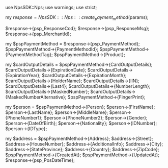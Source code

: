 use NpsSDK::Nps;
use warnings;
use strict;

my $response = NpsSDK::Nps::create_payment_method($params);

$response->{psp_ResponseCod};
$response->{psp_ResponseMsg};
$response->{psp_MerchantId};

my $pspPaymentMethod = $response->{psp_PaymentMethod};
$pspPaymentMethod->{PaymentMethodId};
$pspPaymentMethod->{PaymentMethodTag};
$pspPaymentMethod->{Product};

my $cardOutputDetails = $pspPaymentMethod->{CardOutputDetails};
$cardOutputDetails->{ExpirationDate};
$cardOutputDetails->{ExpirationYear};
$cardOutputDetails->{ExpirationMonth};
$cardOutputDetails->{HolderName};
$cardOutputDetails->{IIN};
$cardOutputDetails->{Last4};
$cardOutputDetails->{NumberLength};
$cardOutputDetails->{MaskedNumber};
$cardOutputDetails->{MaskedNumberAlternative};
$pspPaymentMethod->{FingerPrint};

my $person = $pspPaymentMethod->{Person};
$person->{FirstName};
$person->{LastName};
$person->{MiddleName};
$person->{PhoneNumber1};
$person->{PhoneNumber2};
$person->{Gender};
$person->{DateOfBirth};
$person->{Nationality};
$person->{IDNumber};
$person->{IDType};

my $address = $pspPaymentMethod->{Address};
$address->{Street};
$address->{HouseNumber};
$address->{AdditionalInfo};
$address->{City};
$address->{StateProvince};
$address->{Country};
$address->{ZipCode};
$pspPaymentMethod->{CreatedAt};
$pspPaymentMethod->{UpdatedAt};
$response->{psp_PosDateTime};

